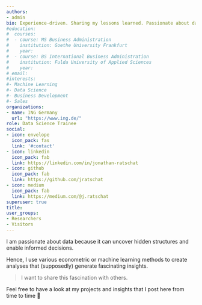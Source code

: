 ```yaml
---
authors:
- admin
bio: Experience-driven. Sharing my lessons learned. Passionate about data.
#education:
#  courses:
#  - course: MS Business Administration
#    institution: Goethe University Frankfurt
#    year:
#  - course: BS International Business Administration
#    institution: Fulda University of Applied Sciences
#    year:
# email: 
#interests:
#- Machine Learning
#- Data Science
#- Business Development
#- Sales
organizations:
- name: ING Germany
  url: "https://www.ing.de/"
role: Data Science Trainee
social:
- icon: envelope
  icon_pack: fas
  link: '#contact'
- icon: linkedin
  icon_pack: fab
  link: https://linkedin.com/in/jonathan-ratschat
- icon: github
  icon_pack: fab
  link: https://github.com/jratschat
- icon: medium
  icon_pack: fab
  link: https://medium.com/@j.ratschat
superuser: true
title:
user_groups:
- Researchers
- Visitors
---
```


I am passionate about data because it can uncover hidden structures and enable informed decisions. 

Hence, I use various econometric or machine learning methods to create analyses that (supposedly) generate fascinating insights.

>I want to share this fascination with others.

Feel free to have a look at my projects and insights that I post here from time to time :rocket: